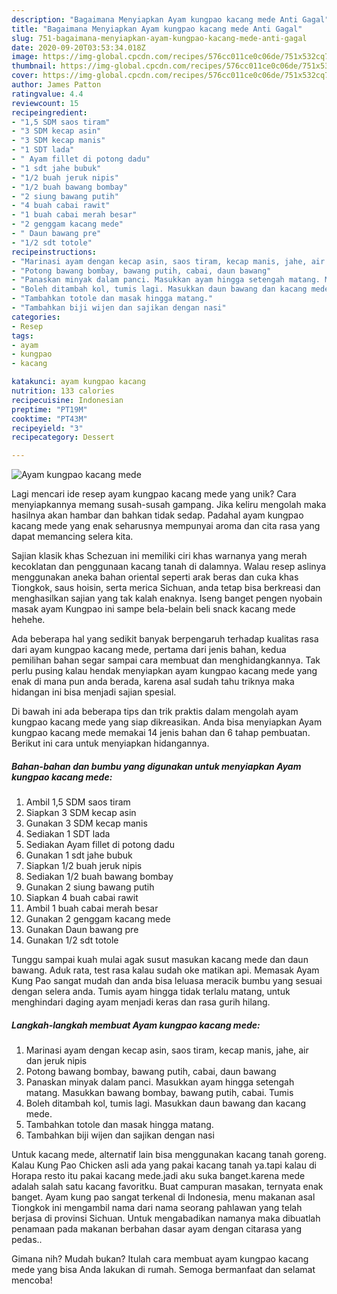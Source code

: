 ```yaml
---
description: "Bagaimana Menyiapkan Ayam kungpao kacang mede Anti Gagal"
title: "Bagaimana Menyiapkan Ayam kungpao kacang mede Anti Gagal"
slug: 751-bagaimana-menyiapkan-ayam-kungpao-kacang-mede-anti-gagal
date: 2020-09-20T03:53:34.018Z
image: https://img-global.cpcdn.com/recipes/576cc011ce0c06de/751x532cq70/ayam-kungpao-kacang-mede-foto-resep-utama.jpg
thumbnail: https://img-global.cpcdn.com/recipes/576cc011ce0c06de/751x532cq70/ayam-kungpao-kacang-mede-foto-resep-utama.jpg
cover: https://img-global.cpcdn.com/recipes/576cc011ce0c06de/751x532cq70/ayam-kungpao-kacang-mede-foto-resep-utama.jpg
author: James Patton
ratingvalue: 4.4
reviewcount: 15
recipeingredient:
- "1,5 SDM saos tiram"
- "3 SDM kecap asin"
- "3 SDM kecap manis"
- "1 SDT lada"
- " Ayam fillet di potong dadu"
- "1 sdt jahe bubuk"
- "1/2 buah jeruk nipis"
- "1/2 buah bawang bombay"
- "2 siung bawang putih"
- "4 buah cabai rawit"
- "1 buah cabai merah besar"
- "2 genggam kacang mede"
- " Daun bawang pre"
- "1/2 sdt totole"
recipeinstructions:
- "Marinasi ayam dengan kecap asin, saos tiram, kecap manis, jahe, air dan jeruk nipis"
- "Potong bawang bombay, bawang putih, cabai, daun bawang"
- "Panaskan minyak dalam panci. Masukkan ayam hingga setengah matang. Masukkan bawang bombay, bawang putih, cabai. Tumis"
- "Boleh ditambah kol, tumis lagi. Masukkan daun bawang dan kacang mede."
- "Tambahkan totole dan masak hingga matang."
- "Tambahkan biji wijen dan sajikan dengan nasi"
categories:
- Resep
tags:
- ayam
- kungpao
- kacang

katakunci: ayam kungpao kacang 
nutrition: 133 calories
recipecuisine: Indonesian
preptime: "PT19M"
cooktime: "PT43M"
recipeyield: "3"
recipecategory: Dessert

---
```



![Ayam kungpao kacang mede](https://img-global.cpcdn.com/recipes/576cc011ce0c06de/751x532cq70/ayam-kungpao-kacang-mede-foto-resep-utama.jpg)

Lagi mencari ide resep ayam kungpao kacang mede yang unik? Cara menyiapkannya memang susah-susah gampang. Jika keliru mengolah maka hasilnya akan hambar dan bahkan tidak sedap. Padahal ayam kungpao kacang mede yang enak seharusnya mempunyai aroma dan cita rasa yang dapat memancing selera kita.

Sajian klasik khas Schezuan ini memiliki ciri khas warnanya yang merah kecoklatan dan penggunaan kacang tanah di dalamnya. Walau resep aslinya menggunakan aneka bahan oriental seperti arak beras dan cuka khas Tiongkok, saus hoisin, serta merica Sichuan, anda tetap bisa berkreasi dan menghasilkan sajian yang tak kalah enaknya. Iseng banget pengen nyobain masak ayam Kungpao ini sampe bela-belain beli snack kacang mede hehehe.

Ada beberapa hal yang sedikit banyak berpengaruh terhadap kualitas rasa dari ayam kungpao kacang mede, pertama dari jenis bahan, kedua pemilihan bahan segar sampai cara membuat dan menghidangkannya. Tak perlu pusing kalau hendak menyiapkan ayam kungpao kacang mede yang enak di mana pun anda berada, karena asal sudah tahu triknya maka hidangan ini bisa menjadi sajian spesial.


Di bawah ini ada beberapa tips dan trik praktis dalam mengolah ayam kungpao kacang mede yang siap dikreasikan. Anda bisa menyiapkan Ayam kungpao kacang mede memakai 14 jenis bahan dan 6 tahap pembuatan. Berikut ini cara untuk menyiapkan hidangannya.

<!--inarticleads1-->

##### Bahan-bahan dan bumbu yang digunakan untuk menyiapkan Ayam kungpao kacang mede:

1. Ambil 1,5 SDM saos tiram
1. Siapkan 3 SDM kecap asin
1. Gunakan 3 SDM kecap manis
1. Sediakan 1 SDT lada
1. Sediakan  Ayam fillet di potong dadu
1. Gunakan 1 sdt jahe bubuk
1. Siapkan 1/2 buah jeruk nipis
1. Sediakan 1/2 buah bawang bombay
1. Gunakan 2 siung bawang putih
1. Siapkan 4 buah cabai rawit
1. Ambil 1 buah cabai merah besar
1. Gunakan 2 genggam kacang mede
1. Gunakan  Daun bawang pre
1. Gunakan 1/2 sdt totole


Tunggu sampai kuah mulai agak susut masukan kacang mede dan daun bawang. Aduk rata, test rasa kalau sudah oke matikan api. Memasak Ayam Kung Pao sangat mudah dan anda bisa leluasa meracik bumbu yang sesuai dengan selera anda. Tumis ayam hingga tidak terlalu matang, untuk menghindari daging ayam menjadi keras dan rasa gurih hilang. 

<!--inarticleads2-->

##### Langkah-langkah membuat Ayam kungpao kacang mede:

1. Marinasi ayam dengan kecap asin, saos tiram, kecap manis, jahe, air dan jeruk nipis
1. Potong bawang bombay, bawang putih, cabai, daun bawang
1. Panaskan minyak dalam panci. Masukkan ayam hingga setengah matang. Masukkan bawang bombay, bawang putih, cabai. Tumis
1. Boleh ditambah kol, tumis lagi. Masukkan daun bawang dan kacang mede.
1. Tambahkan totole dan masak hingga matang.
1. Tambahkan biji wijen dan sajikan dengan nasi


Untuk kacang mede, alternatif lain bisa menggunakan kacang tanah goreng. Kalau Kung Pao Chicken asli ada yang pakai kacang tanah ya.tapi kalau di Horapa resto itu pakai kacang mede.jadi aku suka banget.karena mede adalah salah satu kacang favoritku. Buat campuran masakan, ternyata enak banget. Ayam kung pao sangat terkenal di Indonesia, menu makanan asal Tiongkok ini mengambil nama dari nama seorang pahlawan yang telah berjasa di provinsi Sichuan. Untuk mengabadikan namanya maka dibuatlah penamaan pada makanan berbahan dasar ayam dengan citarasa yang pedas.. 

Gimana nih? Mudah bukan? Itulah cara membuat ayam kungpao kacang mede yang bisa Anda lakukan di rumah. Semoga bermanfaat dan selamat mencoba!
